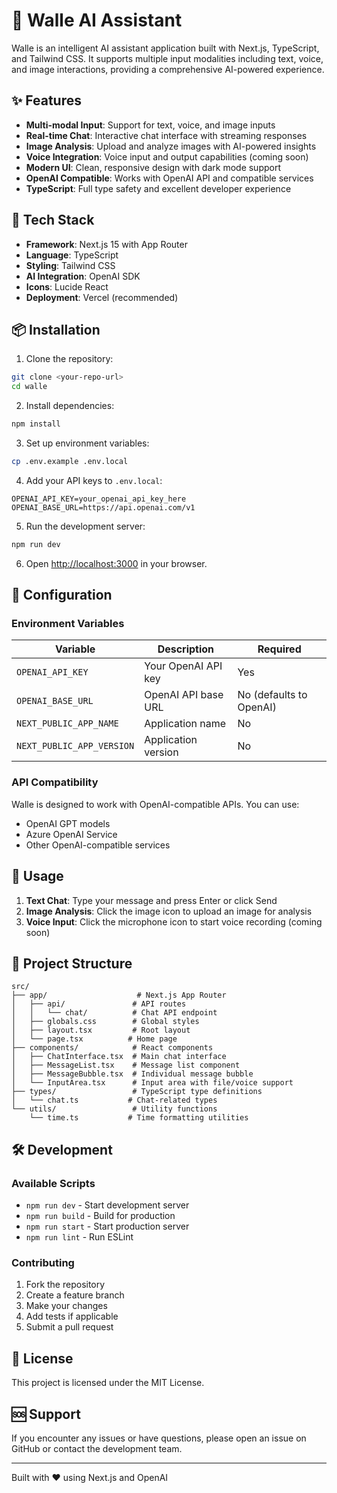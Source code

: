 # 🤖 Walle AI Assistant

Walle is an intelligent AI assistant application built with Next.js, TypeScript, and Tailwind CSS. It supports multiple input modalities including text, voice, and image interactions, providing a comprehensive AI-powered experience.

## ✨ Features

- **Multi-modal Input**: Support for text, voice, and image inputs
- **Real-time Chat**: Interactive chat interface with streaming responses
- **Image Analysis**: Upload and analyze images with AI-powered insights
- **Voice Integration**: Voice input and output capabilities (coming soon)
- **Modern UI**: Clean, responsive design with dark mode support
- **OpenAI Compatible**: Works with OpenAI API and compatible services
- **TypeScript**: Full type safety and excellent developer experience

## 🚀 Tech Stack

- **Framework**: Next.js 15 with App Router
- **Language**: TypeScript
- **Styling**: Tailwind CSS
- **AI Integration**: OpenAI SDK
- **Icons**: Lucide React
- **Deployment**: Vercel (recommended)

## 📦 Installation

1. Clone the repository:
```bash
git clone <your-repo-url>
cd walle
```

2. Install dependencies:
```bash
npm install
```

3. Set up environment variables:
```bash
cp .env.example .env.local
```

4. Add your API keys to `.env.local`:
```env
OPENAI_API_KEY=your_openai_api_key_here
OPENAI_BASE_URL=https://api.openai.com/v1
```

5. Run the development server:
```bash
npm run dev
```

6. Open [http://localhost:3000](http://localhost:3000) in your browser.

## 🔧 Configuration

### Environment Variables

| Variable | Description | Required |
|----------|-------------|----------|
| `OPENAI_API_KEY` | Your OpenAI API key | Yes |
| `OPENAI_BASE_URL` | OpenAI API base URL | No (defaults to OpenAI) |
| `NEXT_PUBLIC_APP_NAME` | Application name | No |
| `NEXT_PUBLIC_APP_VERSION` | Application version | No |

### API Compatibility

Walle is designed to work with OpenAI-compatible APIs. You can use:
- OpenAI GPT models
- Azure OpenAI Service
- Other OpenAI-compatible services

## 🎯 Usage

1. **Text Chat**: Type your message and press Enter or click Send
2. **Image Analysis**: Click the image icon to upload an image for analysis
3. **Voice Input**: Click the microphone icon to start voice recording (coming soon)

## 📁 Project Structure

```
src/
├── app/                    # Next.js App Router
│   ├── api/               # API routes
│   │   └── chat/          # Chat API endpoint
│   ├── globals.css        # Global styles
│   ├── layout.tsx         # Root layout
│   └── page.tsx          # Home page
├── components/            # React components
│   ├── ChatInterface.tsx  # Main chat interface
│   ├── MessageList.tsx    # Message list component
│   ├── MessageBubble.tsx  # Individual message bubble
│   └── InputArea.tsx      # Input area with file/voice support
├── types/                 # TypeScript type definitions
│   └── chat.ts           # Chat-related types
└── utils/                 # Utility functions
    └── time.ts           # Time formatting utilities
```

## 🛠️ Development

### Available Scripts

- `npm run dev` - Start development server
- `npm run build` - Build for production
- `npm run start` - Start production server
- `npm run lint` - Run ESLint

### Contributing

1. Fork the repository
2. Create a feature branch
3. Make your changes
4. Add tests if applicable
5. Submit a pull request

## 📄 License

This project is licensed under the MIT License.

## 🆘 Support

If you encounter any issues or have questions, please open an issue on GitHub or contact the development team.

---

Built with ❤️ using Next.js and OpenAI
